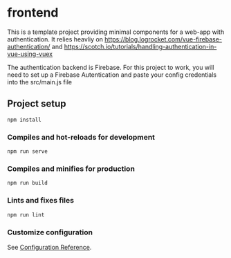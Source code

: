 # frontend
This is a template project providing minimal components for a web-app with authentication. It relies heavliy on https://blog.logrocket.com/vue-firebase-authentication/ and https://scotch.io/tutorials/handling-authentication-in-vue-using-vuex 

The authentication backend is Firebase. For this project to work, you will need to set up a Firebase Autentication and paste your config credentials into the src/main.js file

## Project setup
```
npm install
```

### Compiles and hot-reloads for development
```
npm run serve
```

### Compiles and minifies for production
```
npm run build
```

### Lints and fixes files
```
npm run lint
```

### Customize configuration
See [Configuration Reference](https://cli.vuejs.org/config/).
